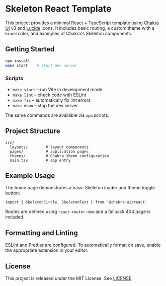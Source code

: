 # Skeleton React Template

This project provides a minimal React + TypeScript template using [Chakra UI](https://chakra-ui.com/) v3 and [Lucide](https://lucide.dev/) icons.
It includes basic routing, a custom theme with a `brand` color, and examples of Chakra's Skeleton components.

## Getting Started

```bash
npm install
make start    # start dev server
```

### Scripts

- `make start` – run Vite in development mode
- `make lint` – check code with ESLint
- `make fix` – automatically fix lint errors
- `make down` – stop the dev server

The same commands are available via `npm` scripts.

## Project Structure

```
src/
  layouts/        # layout components
  pages/          # application pages
  themes/         # Chakra theme configuration
  main.tsx        # app entry
```

## Example Usage

The home page demonstrates a basic Skeleton loader and theme toggle button:

```tsx
import { SkeletonCircle, SkeletonText } from '@chakra-ui/react'
```

Routes are defined using `react-router-dom` and a fallback 404 page is included.

## Formatting and Linting

ESLint and Prettier are configured. To automatically format on save, enable the appropriate extension in your editor.

## License

This project is released under the MIT License. See [LICENSE](LICENSE).
